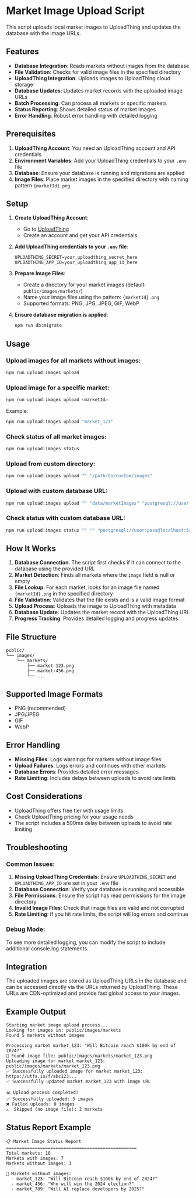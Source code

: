 # Market Image Upload Script

This script uploads local market images to UploadThing and updates the database with the image URLs.

## Features

- **Database Integration**: Reads markets without images from the database
- **File Validation**: Checks for valid image files in the specified directory
- **UploadThing Integration**: Uploads images to UploadThing cloud storage
- **Database Updates**: Updates market records with the uploaded image URLs
- **Batch Processing**: Can process all markets or specific markets
- **Status Reporting**: Shows detailed status of market images
- **Error Handling**: Robust error handling with detailed logging

## Prerequisites

1. **UploadThing Account**: You need an UploadThing account and API credentials
2. **Environment Variables**: Add your UploadThing credentials to your `.env` file
3. **Database**: Ensure your database is running and migrations are applied
4. **Image Files**: Place market images in the specified directory with naming pattern `{marketId}.png`

## Setup

1. **Create UploadThing Account**:
   - Go to [UploadThing](https://uploadthing.com/)
   - Create an account and get your API credentials

2. **Add UploadThing credentials to your `.env` file**:
   ```
   UPLOADTHING_SECRET=your_uploadthing_secret_here
   UPLOADTHING_APP_ID=your_uploadthing_app_id_here
   ```

3. **Prepare Image Files**:
   - Create a directory for your market images (default: `public/images/markets/`)
   - Name your image files using the pattern: `{marketId}.png`
   - Supported formats: PNG, JPG, JPEG, GIF, WebP

4. **Ensure database migration is applied**:
   ```bash
   npm run db:migrate
   ```

## Usage

### Upload images for all markets without images:
```bash
npm run upload:images upload
```

### Upload image for a specific market:
```bash
npm run upload:images upload <marketId>
```

Example:
```bash
npm run upload:images upload "market_123"
```

### Check status of all market images:
```bash
npm run upload:images status
```

### Upload from custom directory:
```bash
npm run upload:images upload "" "/path/to/custom/images"
```

### Upload with custom database URL:
```bash
npm run upload:images upload "" "data/marketImages" "postgresql://user:pass@localhost:5432/dbname"
```

### Check status with custom database URL:
```bash
npm run upload:images status "" "" "postgresql://user:pass@localhost:5432/dbname"
```

## How It Works

1. **Database Connection**: The script first checks if it can connect to the database using the provided URL
2. **Market Detection**: Finds all markets where the `image` field is null or empty
3. **File Lookup**: For each market, looks for an image file named `{marketId}.png` in the specified directory
4. **File Validation**: Validates that the file exists and is a valid image format
5. **Upload Process**: Uploads the image to UploadThing with metadata
6. **Database Update**: Updates the market record with the UploadThing URL
7. **Progress Tracking**: Provides detailed logging and progress updates

## File Structure

```
public/
└── images/
    └── markets/
        ├── market-123.png
        ├── market-456.png
        └── ...
```

## Supported Image Formats

- PNG (recommended)
- JPG/JPEG
- GIF
- WebP

## Error Handling

- **Missing Files**: Logs warnings for markets without image files
- **Upload Failures**: Logs errors and continues with other markets
- **Database Errors**: Provides detailed error messages
- **Rate Limiting**: Includes delays between uploads to avoid rate limits

## Cost Considerations

- UploadThing offers free tier with usage limits
- Check UploadThing pricing for your usage needs
- The script includes a 500ms delay between uploads to avoid rate limiting

## Troubleshooting

### Common Issues:

1. **Missing UploadThing Credentials**: Ensure `UPLOADTHING_SECRET` and `UPLOADTHING_APP_ID` are set in your `.env` file
2. **Database Connection**: Verify your database is running and accessible
3. **File Permissions**: Ensure the script has read permissions for the image directory
4. **Invalid Image Files**: Check that image files are valid and not corrupted
5. **Rate Limiting**: If you hit rate limits, the script will log errors and continue

### Debug Mode:

To see more detailed logging, you can modify the script to include additional console.log statements.

## Integration

The uploaded images are stored as UploadThing URLs in the database and can be accessed directly via the URLs returned by UploadThing. These URLs are CDN-optimized and provide fast global access to your images.

## Example Output

```
Starting market image upload process...
Looking for images in: public/images/markets
Found 5 markets without images

Processing market market_123: "Will Bitcoin reach $100k by end of 2024?"
📁 Found image file: public/images/markets/market_123.png
Uploading image for market market_123: public/images/markets/market_123.png
✅ Successfully uploaded image for market market_123: https://utfs.io/f/abc123...
✅ Successfully updated market market_123 with image URL

📊 Upload process completed!
✅ Successfully uploaded: 3 images
❌ Failed uploads: 0 images
⚠️  Skipped (no image file): 2 markets
```

## Status Report Example

```
📋 Market Image Status Report
==================================================
Total markets: 10
Markets with images: 7
Markets without images: 3

📝 Markets without images:
  - market_123: "Will Bitcoin reach $100k by end of 2024?"
  - market_456: "Who will win the 2024 election?"
  - market_789: "Will AI replace developers by 2025?"
```
